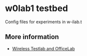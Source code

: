 # w0lab1 testbed

Config files for experiments in w-ilab.t


## More information
* [Wireless Testlab and OfficeLab](https://doc.ilabt.imec.be/ilabt/wilab/)
